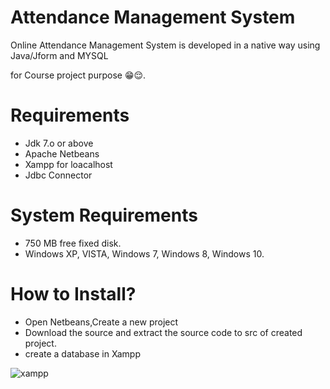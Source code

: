 
# Attendance Management System

Online Attendance Management System is developed in a native way using Java/Jform and MYSQL 

for Course project purpose 😁😌.


# Requirements

- Jdk 7.o or above
- Apache Netbeans
- Xampp for loacalhost
- Jdbc Connector 

# System Requirements
- 750 MB free fixed disk.
- Windows XP, VISTA, Windows 7, Windows 8, Windows 10.

# How to Install?
- Open Netbeans,Create a new project
- Download the source and extract the source code to src of created project.
- create a database in Xampp 

![xampp](https://user-images.githubusercontent.com/108018796/175804726-7417e8b1-f1db-4e60-b726-bf31ebbd6700.png)


